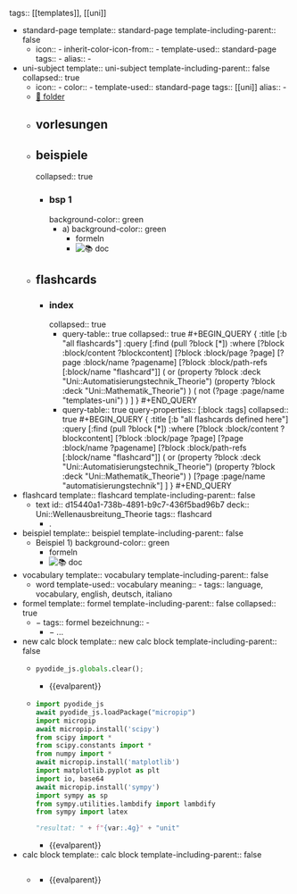 tags:: [[templates]], [[uni]]

- standard-page
  template:: standard-page
  template-including-parent:: false
	- icon:: -
	  inherit-color-icon-from:: -
	  template-used:: standard-page
	  tags:: -
	  alias:: -
- uni-subject
  template:: uni-subject
  template-including-parent:: false
  collapsed:: true
	- icon:: -
	  color:: -
	  template-used:: standard-page
	  tags:: [[uni]]
	  alias:: -
	- [📁 folder](file://)
	- ## vorlesungen
	- ## beispiele
	  collapsed:: true
		- ### bsp 1
		  background-color:: green
			- a)
			  background-color:: green
				- formeln
				- ![📚 doc](../assets/documents/)
	- ## flashcards
		- ### index
		  collapsed:: true
			- query-table:: true
			  collapsed:: true
			  #+BEGIN_QUERY
			  {
			  :title [:b "all flashcards"]
			  :query [:find (pull ?block [*])
			  :where
			  [?block :block/content ?blockcontent]
			  [?block :block/page ?page]
			  [?page :block/name ?pagename]
			  [?block :block/path-refs [:block/name "flashcard"]]
			  ( or
			  (property ?block :deck "Uni::Automatisierungstechnik_Theorie")
			  (property ?block :deck "Uni::Mathematik_Theorie")
			  )
			  ( not
			  (?page :page/name "templates-uni")
			  )
			  ]
			  }
			  #+END_QUERY
			- query-table:: true
			  query-properties:: [:block :tags]
			  collapsed:: true
			  #+BEGIN_QUERY
			  {
			  :title [:b "all flashcards defined here"]
			  :query [:find (pull ?block [*])
			  :where
			  [?block :block/content ?blockcontent]
			  [?block :block/page ?page]
			  [?page :block/name ?pagename]
			  [?block :block/path-refs [:block/name "flashcard"]]
			  ( or
			  (property ?block :deck "Uni::Automatisierungstechnik_Theorie")
			  (property ?block :deck "Uni::Mathematik_Theorie")
			  )
			  [?page :page/name "automatisierungstechnik"]
			  ]
			  }
			  #+END_QUERY
- flashcard
  template:: flashcard
  template-including-parent:: false
	- text
	  id:: d15440a1-738b-4891-b9c7-436f5bad96b7
	  deck:: Uni::Wellenausbreitung_Theorie
	  tags:: flashcard
		- .
- beispiel
  template:: beispiel
  template-including-parent:: false
	- Beispiel 1)
	  background-color:: green
		- formeln
		- ![📚 doc](../assets/documents/)
- vocabulary
  template:: vocabulary
  template-including-parent:: false
	- word
	  template-used:: vocabulary
	  meaning:: -
	  tags:: language, vocabulary, english, deutsch, italiano
- formel
  template:: formel
  template-including-parent:: false
  collapsed:: true
	- $-$
	  tags:: formel
	  bezeichnung:: -
		- $-$ ...
- new calc block
  template:: new calc block
  template-including-parent:: false
	- ```python
	  pyodide_js.globals.clear();
	  ```
		- {{evalparent}}
	- ```python
	  import pyodide_js
	  await pyodide_js.loadPackage("micropip")
	  import micropip
	  await micropip.install('scipy')
	  from scipy import *
	  from scipy.constants import *
	  from numpy import *
	  await micropip.install('matplotlib')
	  import matplotlib.pyplot as plt
	  import io, base64
	  await micropip.install('sympy')
	  import sympy as sp
	  from sympy.utilities.lambdify import lambdify
	  from sympy import latex
	  
	  "resultat: " + f"{var:.4g}" + "unit"
	  ```
		- {{evalparent}}
- calc block
  template:: calc block
  template-including-parent:: false
	- ```python
	  ```
		- {{evalparent}}